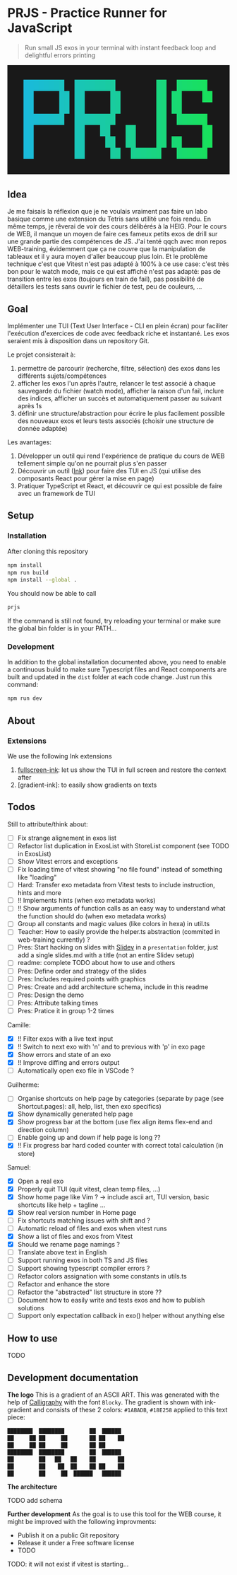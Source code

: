 # PRJS - Practice Runner for JavaScript

> Run small JS exos in your terminal with instant feedback loop and delightful errors printing

![gradient](gradient_banner.png)

## Idea
Je me faisais la réflexion que je ne voulais vraiment pas faire un labo basique comme une extension du Tetris sans utilité une fois rendu. En même temps, je rêverai de voir des cours délibérés à la HEIG. Pour le cours de WEB, il manque un moyen de faire ces fameux petits exos de drill sur une grande partie des compétences de JS. J'ai tenté qqch avec mon repos WEB-training, évidemment que ça ne couvre que la manipulation de tableaux et il y aura moyen d'aller beaucoup plus loin. Et le problème technique c'est que Vitest n'est pas adapté à 100% à ce use case: c'est très bon pour le watch mode, mais ce qui est affiché n'est pas adapté: pas de transition entre les exos (toujours en train de fail), pas possibilité de détaillers les tests sans ouvrir le fichier de test, peu de couleurs, ...

## Goal
Implémenter une TUI (Text User Interface - CLI en plein écran) pour faciliter l'exécution d'exercices de code avec feedback riche et instantané. Les exos seraient mis à disposition dans un repository Git.

Le projet consisterait à:
1. permettre de parcourir (recherche, filtre, sélection) des exos dans les différents sujets/compétences
1. afficher les exos l'un après l'autre, relancer le test associé à chaque sauvegarde du fichier (watch mode), afficher la raison d'un fail, inclure des indices, afficher un succès et automatiquement passer au suivant après 1s
1. définir une structure/abstraction pour écrire le plus facilement possible des nouveaux exos et leurs tests associés (choisir une structure de donnée adaptée)

Les avantages:
1. Développer un outil qui rend l'expérience de pratique du cours de WEB tellement simple qu'on ne pourrait plus s'en passer
1. Découvrir un outil ([Ink](https://term.ink)) pour faire des TUI en JS (qui utilise des composants React pour gérer la mise en page)
1. Pratiquer TypeScript et React, et découvrir ce qui est possible de faire avec un framework de TUI

## Setup

### Installation

After cloning this repository
```sh
npm install
npm run build
npm install --global .
```

You should now be able to call
```sh
prjs
```

If the command is still not found, try reloading your terminal or make sure the global bin folder is in your PATH...

### Development
In addition to the global installation documented above, you need to enable a continuous build to make sure Typescript files and React components are built and updated in the `dist` folder at each code change. Just run this command:
```bash
npm run dev
```

## About
### Extensions
We use the following Ink extensions
1. [fullscreen-ink](https://github.com/DaniGuardiola/fullscreen-ink): let us show the TUI in full screen and restore the context after
1. [gradient-ink]: to easily show gradients on texts


## Todos
Still to attribute/think about:
- [ ] Fix strange alignement in exos list
- [ ] Refactor list duplication in ExosList with StoreList component (see TODO in ExosList)
- [ ] Show Vitest errors and exceptions
- [ ] Fix loading time of vitest showing "no file found" instead of something like "loading"
- [ ] Hard: Transfer exo metadata from Vitest tests to include instruction, hints and more
- [ ] !! Implements hints (when exo metadata works)
- [ ] !! Show arguments of function calls as an easy way to understand what the function should do (when exo metadata works)
- [ ] Group all constants and magic values (like colors in hexa) in util.ts
- [ ] Teacher: How to easily provide the helper.ts abstraction (commited in web-training currently) ?
- [ ] Pres: Start hacking on slides with [Slidev](https://sli.dev/) in a `presentation` folder, just add a single slides.md with a title (not an entire Slidev setup)
- [ ] readme: complete TODO about how to use and others
- [ ] Pres: Define order and strategy of the slides
- [ ] Pres: Includes required points with graphics
- [ ] Pres: Create and add architecture schema, include in this readme
- [ ] Pres: Design the demo
- [ ] Pres: Attribute talking times
- [ ] Pres: Pratice it in group 1-2 times

Camille:
- [x] !! Filter exos with a live text input
- [x] !! Switch to next exo with 'n' and to previous with 'p' in exo page
- [x] Show errors and state of an exo
- [x] !! Improve diffing and errors output
- [ ] Automatically open exo file in VSCode ?

Guilherme:
- [ ] Organise shortcuts on help page by categories (separate by page (see Shortcut.pages): all, help, list, then exo specifics)
- [x] Show dynamically generated help page
- [x] Show progress bar at the bottom (use flex align items flex-end and direction column)
- [ ] Enable going up and down if help page is long ??
- [x] !! Fix progress bar hard coded counter with correct total calculation (in store)

Samuel:
- [x] Open a real exo
- [x] Properly quit TUI (quit vitest, clean temp files, ...)
- [x] Show home page like Vim ? -> include ascii art, TUI version, basic shortcuts like help + tagline ...
- [x] Show real version number in Home page
- [ ] Fix shortcuts matching issues with shift and ?
- [ ] Automatic reload of files and exos when vitest runs
- [x] Show a list of files and exos from Vitest
- [x] Should we rename page namings ?
- [ ] Translate above text in English
- [ ] Support running exos in both TS and JS files
- [ ] Support showing typescript compiler errors ?
- [ ] Refactor colors assignation with some constants in utils.ts
- [ ] Refactor and enhance the store
- [ ] Refactor the "abstracted" list structure in store ??
- [ ] Document how to easily write and tests exos and how to publish solutions
- [ ] Support only expectation callback in exo() helper without anything else

## How to use
TODO

## Development documentation

**The logo**
This is a gradient of an ASCII ART. This was generated with the help of [Calligraphy](https://calligraphy.geopjr.dev/) with the font `Blocky`. The gradient is shown with ink-gradient and consists of these 2 colors: `#1ABADB`, `#18E258` applied to this text piece:

```
████████  ████████        ██  ██████  
██     ██ ██     ██       ██ ██    ██ 
██     ██ ██     ██       ██ ██       
████████  ████████        ██  ██████  
██        ██   ██   ██    ██       ██ 
██        ██    ██  ██    ██ ██    ██ 
██        ██     ██  ██████   ██████  
```

**The architecture**

TODO add schema


**Further development**
As the goal is to use this tool for the WEB course, it might be improved with the following improvments:
- Publish it on a public Git repository
- Release it under a Free software license
- TODO

TODO: it will not exist if vitest is starting...
